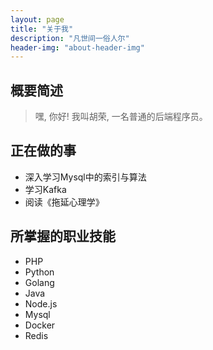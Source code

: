 ```yaml
---
layout: page
title: "关于我"
description: "凡世间一俗人尔"
header-img: "about-header-img"
---
```


## 概要简述

> 嘿, 你好! 我叫胡荣, 一名普通的后端程序员。

## 正在做的事
- 深入学习Mysql中的索引与算法
- 学习Kafka
- 阅读《拖延心理学》

## 所掌握的职业技能
- PHP
- Python
- Golang
- Java
- Node.js
- Mysql
- Docker
- Redis